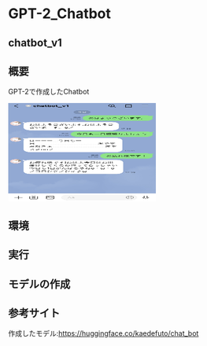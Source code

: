 # GPT-2_Chatbot

## chatbot_v1

## 概要<br>
GPT-2で作成したChatbot

<img src="https://github.com/kaedefuto/GPT-2_Chatbot/blob/main/images/IMG_5630.jpg" alt="sample" width="300" height="200">

## 環境

## 実行

## モデルの作成

## 参考サイト

作成したモデル:https://huggingface.co/kaedefuto/chat_bot
